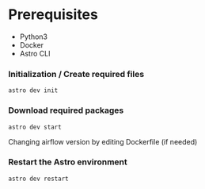 # Prerequisites
- Python3
- Docker
- Astro CLI

### Initialization / Create required files
``` 
astro dev init 
```
### Download required packages
``` 
astro dev start
```
Changing airflow version by editing Dockerfile (if needed)

### Restart the Astro environment

```
astro dev restart
```
